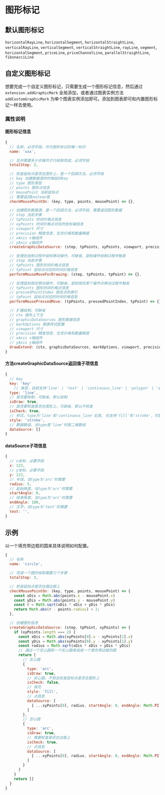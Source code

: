 # 图形标记

## 默认图形标记
`horizontalRayLine`, `horizontalSegment`, `horizontalStraightLine`, `verticalRayLine`, `verticalSegment`, `verticalStraightLine`, `rayLine`, `segment`, `horizontalSegment`, `priceLine`, `priceChannelLine`, `parallelStraightLine`, `fibonacciLine`

## 自定义图形标记
想要完成一个自定义图形标记，只需要生成一个图形标记信息，然后通过`extension.addGraphicMark` 全局添加，或者通过图表实例方法`addCustomGraphicMark` 为单个图表实例添加即可。添加到图表即可和内置图形标记一样去使用。
### 属性说明
#### 图形标记信息
```javascript
{
  // 名称，必须字段，作为图形标记的唯一标识
  name: 'xxx',

  // 总共需要多少步操作才行绘制完成，必须字段
  totalStep: 3,

  // 检查鼠标点是否在图形上，是一个回调方法，必须字段
  // key 创建数据源的时候给的key
  // type 图形类型
  // points 图形点信息
  // mousePoint 当前鼠标点
  // 需要返回boolean值
  checkMousePointOn: (key, type, points, mousePoint) => {},

  // 创建图形数据源，是一个回调方法，必须字段，需要返回图形数据
  // step 当前步骤
  // tpPoints 时间价格点信息
  // xyPoints 时间价格点对应的坐标轴信息
  // viewport 尺寸
  // precision 精度信息，包含价格和数量精度
  // xAxis x轴组件
  // yAxis y轴组件
  createGraphicDataSource: (step, tpPoints, xyPoints, viewport, precision, xAxis, yAxis) => {},

  // 处理在绘制过程中鼠标移动操作，可缺省，鼠标操作绘制过程中触发
  // step 当前步骤
  // tpPoints 图形时间价格点信息
  // tpPoint 鼠标点对应的时间价格信息
  performMouseMoveForDrawing: (step, tpPoints, tpPoint) => {},

  // 处理鼠标按住移动操作，可缺省，鼠标按住某个操作点移动过程中触发
  // tpPoints 图形时间价格点信息
  // pressedPointIndex 按住点的索引
  // tpPoint 鼠标点对应的时间价格信息
  performMousePressedMove: (tpPoints, pressedPointIndex, tpPoint) => {},

  // 扩展绘制，可缺省
  // ctx 画布上下文
  // graphicDataSources 图形数据信息
  // markOptions 图表样式配置
  // viewport 尺寸
  // precision 精度信息，包含价格和数量精度
  // xAxis x轴组件
  // yAxis y轴组件
  drawExtend: (ctx, graphicDataSources, markOptions, viewport, precision, xAxis, yAxis) => {}
}
```
#### 方法createGraphicDataSource返回值子项信息
```javascript
{
  // key
  key: 'key'
	// 类型，目前支持'line' | 'text' | 'continuous_line' | 'polygon' | 'arc'，是必要字段
  type: 'line',
  // 是否要绘制，可缺省，默认绘制
  isDraw: true,
  // 是否要检查是否在图形上，可缺省，默认不检查
  isCheck: true,
  // 样式，type为'line'和'continuous_line'无效, 仅支持'fill'和'stroke'，可缺省，type为'text'时，默认为'fill'，其它默认为'stroke'
  style: 'stroke',
  // 数据数组，当type是'line'时是二维数组
  dataSource: []
}
```
#### dataSource子项信息
```javascript
{
  // x坐标，必要字段
  x: 123,
  // y坐标，必要字段
  y: 123,
  // 半径，当type为'arc'时需要
  radius: 5,
  // 起始角度，当type为'arc'时需要
  startAngle: 0,
  // 结束角度，当type为'arc'时需要
  endAngle: 180,
  // 文字，当type为'text'时需要
  text: '',
}
```


## 示例
以一个填充带边框的圆来具体说明如何配置。
```javascript
{
  // 名称
  name: 'circle',

  // 完成一个圆的绘制需要三个步骤
  totalStep: 3,

  // 检查鼠标点是否在圆边框上
  checkMousePointOn: (key, type, points, mousePoint) => {
    const xDis = Math.abs(points.x - mousePoint.x)
    const yDis = Math.abs(points.y - mousePoint.y)
    const r = Math.sqrt(xDis * xDis + yDis * yDis)
    return Math.abs(r - points.radius) < 2;
  },

  // 创建图形信息
  createGraphicDataSource: (step, tpPoint, xyPoints) => {
    if (xyPoints.length === 2) {
      const xDis = Math.abs(xyPoints[0].x - xyPoints[1].x)
      const yDis = Math.abs(xyPoints[0].y - xyPoints[1].y)
      const radius = Math.sqrt(xDis * xDis + yDis * yDis)
      // 通过一个空心圆和一个实心圆来组成一个填充带边框的圆
      return [
        // 实心圆
        {
          type: 'arc',
          isDraw: true,
          // 实心圆，不用去检查鼠标点是否在图形上
          isCheck: false,
          // 填充
          style: 'fill',
          // 点信息
          dataSource: [
            { ...xyPoints[0], radius, startAngle: 0, endAngle: Math.PI * 2 },
          ]
        },
        // 空心圆
        {
          type: 'arc',
          isDraw: true,
          // 需要检查是否在边框上
          isCheck: true,
          // 点信息
          dataSource: [
            { ...xyPoints[0], radius, startAngle: 0, endAngle: Math.PI * 2 },
          ]
        }
      ]
    }
    return []
  }
}
```
